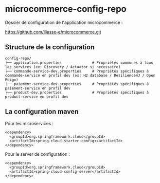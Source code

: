 # microcommerce-config-repo

Dossier de configuration de l'application microcommerce :

https://github.com/iliasse-e/microcommerce.git

## Structure de la configuration

```textplain
config-repo/
├── application.properties              # Propriétés communes à tous les services (ex: Discovery / Actuator si necessaire)
├── commande-service-dev.properties     # Propriétés spécifiques à commande-service en profil dev (ex: H2 database / Resilience4J / Open Feign)
├── paiement-service-dev.properties     # Propriétés spécifiques à paiement-service en profil dev
├── product-dev.properties              # Propriétés spécifiques à product-service en profil dev
```

## La configuration maven

Pour les microservices :

```properties
<dependency>
  <groupId>org.springframework.cloud</groupId>
  <artifactId>spring-cloud-starter-config</artifactId>
</dependency>
```

Pour le server de configuration :

```properties
<dependency>
  <groupId>org.springframework.cloud</groupId>
  <artifactId>spring-cloud-config-server</artifactId>
</dependency>
```
